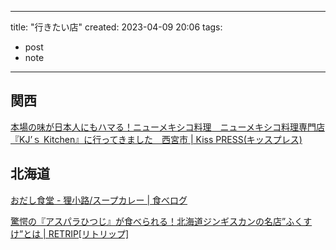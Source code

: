 
---
title: "行きたい店"
created: 2023-04-09 20:06
tags:
- post
- note
---

## 関西

[本場の味が日本人にもハマる！ニューメキシコ料理　ニューメキシコ料理専門店『KJ’ｓ Kitchen』に行ってきました　西宮市 | Kiss PRESS(キッスプレス)](https://kisspress.jp/articles/38746/?page=1)

## 北海道

[おだし食堂 - 狸小路/スープカレー | 食べログ](https://s.tabelog.com/hokkaido/A0101/A010102/1066496/)

[驚愕の『アスパラひつじ』が食べられる！北海道ジンギスカンの名店”ふくすけ”とは | RETRIP[リトリップ]](https://rtrp.jp/articles/134188/)
